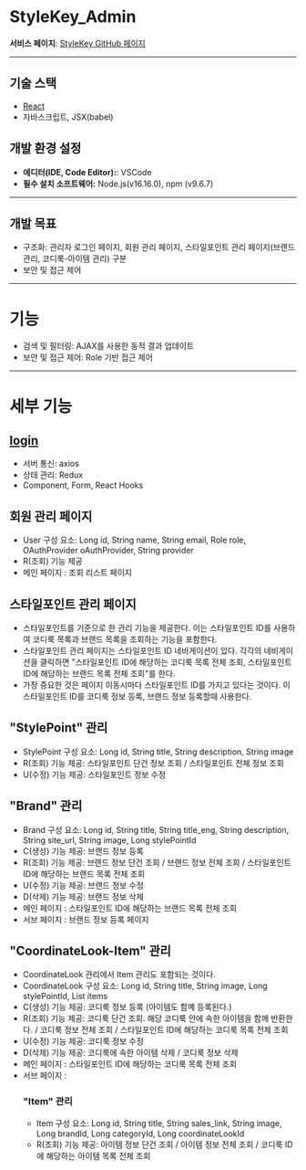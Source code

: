# StyleKey_Admin
 **서비스 페이지**: [StyleKey GitHub 페이지](https://github.com/styleKey)

---
## 기술 스택
- [React](https://ko.legacy.reactjs.org/docs/getting-started.html)
- 자바스크립트, JSX(babel)

## 개발 환경 설정
- **에디터(IDE, Code Editor):**: VSCode
- **필수 설치 소프트웨어:** Node.js(v16.16.0), npm (v9.6.7)

---
## 개발 목표
- 구조화: 관리자 로그인 페이지, 회원 관리 페이지, 스타일포인트 관리 페이지(브랜드 관리, 코디룩-아이템 관리) 구분
- 보안 및 접근 제어

---
# 기능
- 검색 및 필터링: AJAX를 사용한 동적 결과 업데이트
- 보안 및 접근 제어: Role 기반 접근 제어
---
# 세부 기능

## [login](https://github.com/sugoring/StyleKey_Admin/issues/4)
- 서버 통신: axios
- 상태 관리: Redux
- Component, Form, React Hooks

## 회원 관리 페이지
- User 구성 요소: Long id, String name, String email, Role role, OAuthProvider oAuthProvider, String provider
- R(조회) 기능 제공
- 메인 페이지 : 조회 리스트 페이지 

## 스타일포인트 관리 페이지
- 스타일포인트를 기준으로 한 관리 기능을 제공한다. 이는 스타일포인트 ID를 사용하여 코디룩 목록과 브랜드 목록을 조회하는 기능을 포함한다.
- 스타일포인트 관리 페이지는 스타일포인트 ID 네비게이션이 있다. 각각의 네비게이션을 클릭하면 "스타일포인트 ID에 해당하는 코디룩 목록 전체 조회, 스타일포인트 ID에 해당하는 브랜드 목록 전체 조회"를 한다.
- 가장 중요한 것은 페이지 이동시마다 스타일포인트 ID를 가지고 있다는 것이다. 이 스타일포인트 ID를 코디룩 정보 등록, 브랜드 정보 등록할때 사용한다.

## "StylePoint" 관리
- StylePoint 구성 요소: Long id, String title, String description, String image
- R(조회) 기능 제공: 스타일포인트 단건 정보 조회 / 스타일포인트 전체 정보 조회
- U(수정) 기능 제공: 스타일포인트 정보 수정

## "Brand" 관리
- Brand 구성 요소: Long id, String title, String title_eng, String description, String site_url, String image, Long stylePointId
- C(생성) 기능 제공: 브랜드 정보 등록
- R(조회) 기능 제공: 브랜드 정보 단건 조회 / 브랜드 정보 전체 조회 / 스타일포인트 ID에 해당하는 브랜드 목록 전체 조회
- U(수정) 기능 제공: 브랜드 정보 수정
- D(삭제) 기능 제공: 브랜드 정보 삭제
- 메인 페이지 : 스타일포인트 ID에 해당하는 브랜드 목록 전체 조회
- 서브 페이지 : 브랜드 정보 등록 페이지


## "CoordinateLook-Item" 관리
- CoordinateLook 관리에서 Item 관리도 포함되는 것이다.
- CoordinateLook 구성 요소: Long id, String title, String image, Long stylePointId, List<ItemResponse> items
- C(생성) 기능 제공: 코디룩 정보 등록 (아이템도 함꼐 등록된다.)
- R(조회) 기능 제공: 코디룩 단건 조회. 해당 코디룩 안에 속한 아이템을 함께 반환한다. / 코디룩 정보 전체 조회 / 스타일포인트 ID에 해당하는 코디룩 목록 전체 조회
- U(수정) 기능 제공: 코디룩 정보 수정
- D(삭제) 기능 제공: 코디룩에 속한 아이템 삭제 / 코디룩 정보 삭제
- 메인 페이지 : 스타일포인트 ID에 해당하는 코디룩 목록 전체 조회
- 서브 페이지 :
  ### "Item" 관리
  - Item 구성 요소: Long id, String title, String sales_link, String image, Long brandId, Long categoryId, Long coordinateLookId
  - R(조회) 기능 제공: 아이템 정보 단건 조회 / 아이템 정보 전체 조회 / 코디룩 ID에 해당하는 아이템 목록 전체 조회




